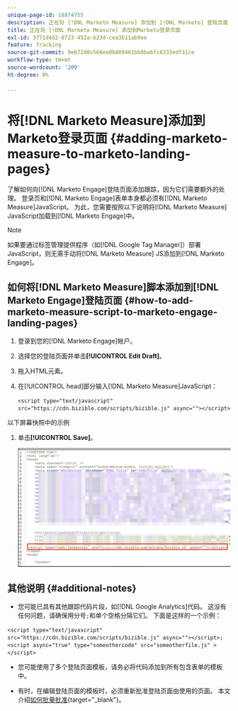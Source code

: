 ```yaml
---
unique-page-id: 18874755
description: 正在将 [!DNL Marketo Measure] 添加到 [!DNL Marketo] 登陆页面 —  [!DNL Marketo Measure]
title: 正在将 [!DNL Marketo Measure] 添加到Marketo登录页面
exl-id: 3771d4d2-8723-452a-b23d-cea3b11ab9ee
feature: Tracking
source-git-commit: 9e672d0c568ee0b889461bb8ba6fc6333edf31ce
workflow-type: tm+mt
source-wordcount: '209'
ht-degree: 0%

---
```


# 将[!DNL Marketo Measure]添加到Marketo登录页面 {#adding-marketo-measure-to-marketo-landing-pages}

了解如何向[!DNL Marketo Engage]登陆页面添加跟踪，因为它们需要额外的处理。 登录页和[!DNL Marketo Engage]表单本身都必须有[!DNL Marketo Measure]JavaScript。 为此，您需要按照以下说明将[!DNL Marketo Measure] JavaScript加载到[!DNL Marketo Engage]中。

>[!NOTE]
>
>如果要通过标签管理提供程序（如[!DNL Google Tag Manager]）部署JavaScript，则无需手动将[!DNL Marketo Measure] JS添加到[!DNL Marketo Engage]。

## 如何将[!DNL Marketo Measure]脚本添加到[!DNL Marketo Engage]登陆页面 {#how-to-add-marketo-measure-script-to-marketo-engage-landing-pages}

1. 登录到您的[!DNL Marketo Engage]帐户。
1. 选择您的登陆页面并单击&#x200B;**[!UICONTROL Edit Draft]**。
1. 拖入HTML元素。
1. 在[!UICONTROL head]部分输入[!DNL Marketo Measure]JavaScript：

   `<script type="text/javascript" src="https://cdn.bizible.com/scripts/bizible.js" async=""></script>`

以下屏幕快照中的示例

1. 单击&#x200B;**[!UICONTROL Save]**。

   ![](assets/adding-bizible-to-marketo-landing-pages-1.png)

## 其他说明 {#additional-notes}

* 您可能已具有其他跟踪代码片段，如[!DNL Google Analytics]代码。 这没有任何问题，请确保用分号`;`和单个空格分隔它们。 下面是这样的一个示例：

`<script type="text/javascript" src="https://cdn.bizible.com/scripts/bizible.js" async=""></script>; <script async="true" type="someothercode" src="someotherfile.js" ></script>`

* 您可能使用了多个登陆页面模板，请务必将代码添加到所有包含表单的模板中。

* 有时，在编辑登陆页面的模板时，必须重新批准登陆页面由使用的页面。 本文介绍[如何批量批准](https://experienceleague.adobe.com/docs/marketo/using/product-docs/demand-generation/landing-pages/landing-page-actions/approve-multiple-landing-pages-at-once.html){target="_blank"}。
